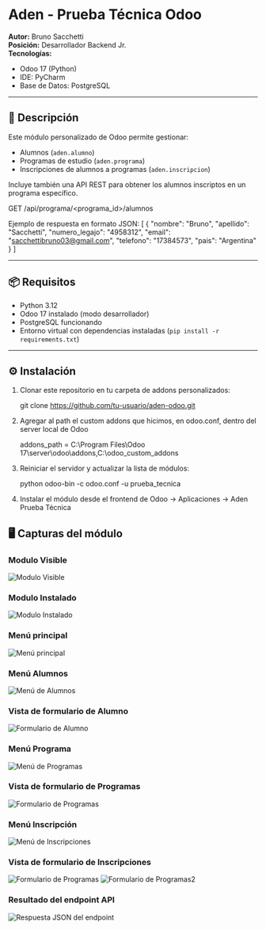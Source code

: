 # Aden - Prueba Técnica Odoo
**Autor:** Bruno Sacchetti  
**Posición:** Desarrollador Backend Jr.  
**Tecnologías:**
- Odoo 17 (Python)
- IDE: PyCharm  
- Base de Datos: PostgreSQL

------------------------------------------

## 🧩 Descripción

Este módulo personalizado de Odoo permite gestionar:

- Alumnos (`aden.alumno`)
- Programas de estudio (`aden.programa`)
- Inscripciones de alumnos a programas (`aden.inscripcion`)

Incluye también una API REST para obtener los alumnos inscriptos en un programa específico.

GET /api/programa/<programa_id>/alumnos

Ejemplo de respuesta en formato JSON: 
    [
        {
            "nombre": "Bruno",
            "apellido": "Sacchetti",
            "numero_legajo": "4958312",
            "email": "sacchettibruno03@gmail.com",
            "telefono": "17384573",
            "pais": "Argentina"
        }
    ]

------------------------------------------

## 📦 Requisitos

- Python 3.12  
- Odoo 17 instalado (modo desarrollador)  
- PostgreSQL funcionando  
- Entorno virtual con dependencias instaladas (`pip install -r requirements.txt`)

------------------------------------------

## ⚙️ Instalación

1. Clonar este repositorio en tu carpeta de addons personalizados:

   git clone https://github.com/tu-usuario/aden-odoo.git

2. Agregar al path el custom addons que hicimos, en odoo.conf, dentro del server local de Odoo

   addons_path = C:\Program Files\Odoo 17\server\odoo\addons,C:\odoo_custom_addons

3. Reiniciar el servidor y actualizar la lista de módulos:

   python odoo-bin -c odoo.conf -u prueba_tecnica

4. Instalar el módulo desde el frontend de Odoo → Aplicaciones → Aden Prueba Técnica

## 🖥️ Capturas del módulo

### Modulo Visible
![Modulo Visible](screenshots/modulo-visible.png)

### Modulo Instalado 
![Modulo Instalado](screenshots/modulo-instalado.png)

### Menú principal
![Menú principal](screenshots/menu-general.png)

### Menú Alumnos
![Menú de Alumnos](screenshots/menu-alumnos.png)

### Vista de formulario de Alumno
![Formulario de Alumno](screenshots/formulario-nuevo-alumno.png)

### Menú Programa
![Menú de Programas](screenshots/menu-programas.png)

### Vista de formulario de Programas
![Formulario de Programas](screenshots/formulario-nuevo-programa.png)

### Menú Inscripción
![Menú de Inscripciones](screenshots/menu-inscripciones.png)

### Vista de formulario de Inscripciones
![Formulario de Programas](screenshots/formulario-nueva-inscripcion1.png)
![Formulario de Programas2](screenshots/formulario-nueva-inscripcion2.png)

### Resultado del endpoint API
![Respuesta JSON del endpoint](screenshots/get-json-inscripcion.png)

